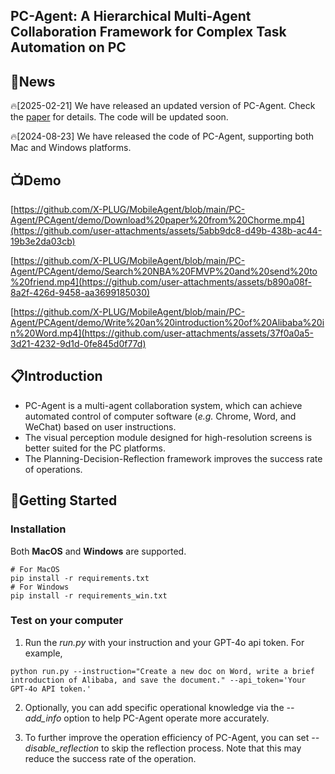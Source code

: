 ## PC-Agent: A Hierarchical Multi-Agent Collaboration Framework for Complex Task Automation on PC

## 📢News
🔥[2025-02-21] We have released an updated version of PC-Agent. Check the [paper](https://arxiv.org/abs/2502.14282) for details. The code will be updated soon.

🔥[2024-08-23] We have released the code of PC-Agent, supporting both Mac and Windows platforms.

## 📺Demo
[https://github.com/X-PLUG/MobileAgent/blob/main/PC-Agent/PCAgent/demo/Download%20paper%20from%20Chorme.mp4](https://github.com/user-attachments/assets/5abb9dc8-d49b-438b-ac44-19b3e2da03cb)

[https://github.com/X-PLUG/MobileAgent/blob/main/PC-Agent/PCAgent/demo/Search%20NBA%20FMVP%20and%20send%20to%20friend.mp4](https://github.com/user-attachments/assets/b890a08f-8a2f-426d-9458-aa3699185030)

[https://github.com/X-PLUG/MobileAgent/blob/main/PC-Agent/PCAgent/demo/Write%20an%20introduction%20of%20Alibaba%20in%20Word.mp4](https://github.com/user-attachments/assets/37f0a0a5-3d21-4232-9d1d-0fe845d0f77d)

## 📋Introduction
* PC-Agent is a multi-agent collaboration system, which can achieve automated control of computer software (_e.g._ Chrome, Word, and WeChat) based on user instructions.
* The visual perception module designed for high-resolution screens is better suited for the PC platforms.
* The Planning-Decision-Reflection framework improves the success rate of operations.

<!-- * PC-Agent是一个多智能体协作的系统，基于视觉感知实现多种电脑端应用的自动控制，包括Chrome, Word, WeChat等。
* 针对高分辨率屏幕设计的视觉感知模块更好地适应PC平台。
* 规划-决策-反思框架提高了操作的成功率。
 -->

## 🔧Getting Started

### Installation
Both **MacOS** and **Windows** are supported.
```
# For MacOS
pip install -r requirements.txt
# For Windows
pip install -r requirements_win.txt
```

### Test on your computer

1. Run the *run.py* with your instruction and your GPT-4o api token. For example,
```
python run.py --instruction="Create a new doc on Word, write a brief introduction of Alibaba, and save the document." --api_token='Your GPT-4o API token.'
```

2. Optionally, you can add specific operational knowledge via the *--add_info* option to help PC-Agent operate more accurately.

3. To further improve the operation efficiency of PC-Agent, you can set *--disable_reflection* to skip the reflection process. Note that this may reduce the success rate of the operation.

